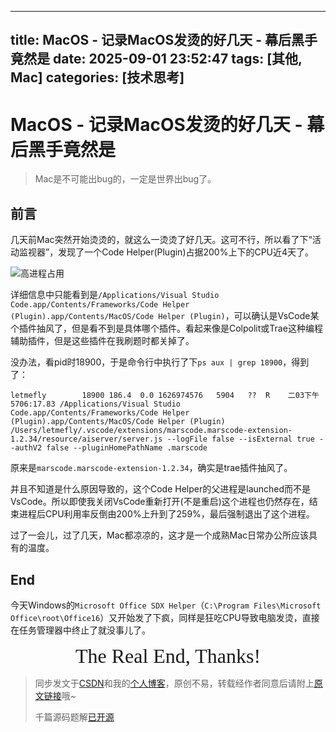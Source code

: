 <!--
 * @Author: LetMeFly
 * @Date: 2025-09-02 10:48:05
 * @LastEditors: LetMeFly.xyz
 * @LastEditTime: 2025-09-02 17:40:22
-->
---
title: MacOS - 记录MacOS发烫的好几天 - 幕后黑手竟然是
date: 2025-09-01 23:52:47
tags: [其他, Mac]
categories: [技术思考]
---

# MacOS - 记录MacOS发烫的好几天 - 幕后黑手竟然是

> Mac是不可能出bug的，一定是世界出bug了。

## 前言

几天前Mac突然开始烫烫的，就这么一烫烫了好几天。这可不行，所以看了下“活动监视器”，发现了一个Code Helper(Plugin)占据200%上下的CPU近4天了。

![高进程占用](https://cors.letmefly.xyz/https://i-blog.csdnimg.cn/direct/24ab1584d8b24ca19884863c75501d9f.png)

详细信息中只能看到是`/Applications/Visual Studio Code.app/Contents/Frameworks/Code Helper (Plugin).app/Contents/MacOS/Code Helper (Plugin)`，可以确认是VsCode某个插件抽风了，但是看不到是具体哪个插件。看起来像是Colpolit或Trae这种编程辅助插件，但是这些插件在我刷题时都关掉了。

没办法，看pid时18900，于是命令行中执行了下`ps aux | grep 18900`，得到了：

```
letmefly        18900 186.4  0.0 1626974576   5904   ??  R    二03下午 5706:17.83 /Applications/Visual Studio Code.app/Contents/Frameworks/Code Helper (Plugin).app/Contents/MacOS/Code Helper (Plugin) /Users/letmefly/.vscode/extensions/marscode.marscode-extension-1.2.34/resource/aiserver/server.js --logFile false --isExternal true --authV2 false --pluginHomePathName .marscode
```

原来是`marscode.marscode-extension-1.2.34`，确实是trae插件抽风了。

并且不知道是什么原因导致的，这个Code Helper的父进程是launched而不是VsCode。所以即使我关闭VsCode重新打开(不是重启)这个进程也仍然存在，结束进程后CPU利用率反倒由200%上升到了259%，最后强制退出了这个进程。

过了一会儿，过了几天，Mac都凉凉的，这才是一个成熟Mac日常办公所应该具有的温度。

## End

今天Windows的`Microsoft Office SDX Helper`（`C:\Program Files\Microsoft Office\root\Office16`）又开始发了下疯，同样是狂吃CPU导致电脑发烫，直接在任务管理器中终止了就没事儿了。

<center><font size="6px" face="Ink Free">The Real End, Thanks!</font></center>


> 同步发文于[CSDN](https://letmefly.blog.csdn.net/article/details/151087541)和我的[个人博客](https://blog.letmefly.xyz/)，原创不易，转载经作者同意后请附上[原文链接](https://blog.letmefly.xyz/2025/09/01/Other-MacOS-Logging_several_days_of_macOS_overheating/)哦~
>
> 千篇源码题解[已开源](https://github.com/LetMeFly666/LeetCode)